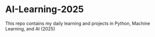 # AI-Learning-2025
This repo contains my daily learning and projects in Python, Machine Learning, and AI (2025)
